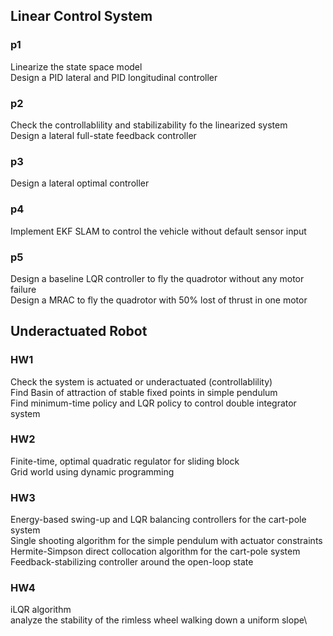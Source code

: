 ## Linear Control System
### p1
Linearize the state space model\
Design a PID lateral and PID longitudinal controller
### p2
Check the controllablility and stabilizability fo the linearized system\
Design a lateral full-state feedback controller
### p3
Design a lateral optimal controller
### p4
Implement EKF SLAM to control the vehicle without default sensor input
### p5
Design a baseline LQR controller to fly the quadrotor without any motor failure\
Design a MRAC to fly the quadrotor with 50% lost of thrust in one motor

## Underactuated Robot
### HW1
Check the system is actuated or underactuated (controllablility)\
Find Basin of attraction of stable fixed points in simple pendulum\
Find minimum-time policy and LQR policy to control double integrator system
### HW2
Finite-time, optimal quadratic regulator for sliding block\
Grid world using dynamic programming
### HW3
Energy-based swing-up and LQR balancing controllers for the cart-pole system\
Single shooting algorithm for the simple pendulum with actuator constraints\
Hermite-Simpson direct collocation algorithm for the cart-pole system\
Feedback-stabilizing controller around the open-loop state
### HW4
iLQR algorithm\
analyze the stability of the rimless wheel walking down a uniform slope\
